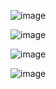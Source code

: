 ![image](https://user-images.githubusercontent.com/67883454/136823024-70a4576b-685c-437a-9983-5f41a425c40d.png)

![image](https://user-images.githubusercontent.com/67883454/136823161-baa357de-2574-4e08-999d-7239d0825818.png)

![image](https://user-images.githubusercontent.com/67883454/136823198-d3024336-4466-4315-bd0d-52ac7ac79c45.png)

![image](https://user-images.githubusercontent.com/67883454/136823540-27b768a1-cfbd-481a-a918-c74485f31958.png)
